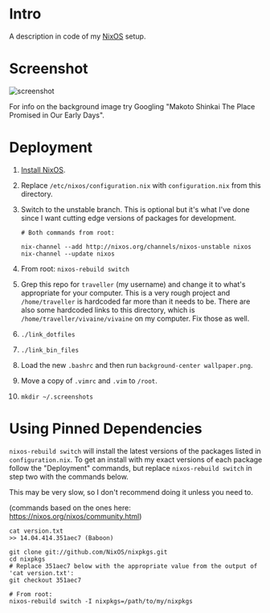 # Intro

A description in code of my [NixOS](http://nixos.org/) setup.

# Screenshot

![screenshot](https://raw.githubusercontent.com/seagreen/vivaine/master/screenshot.png)

For info on the background image try Googling "Makoto Shinkai The Place Promised in Our Early Days".

# Deployment

1. [Install NixOS](http://nixos.org/nixos/manual/#sec-installation).

2. Replace `/etc/nixos/configuration.nix` with `configuration.nix` from this directory.

3. Switch to the unstable branch. This is optional but it's what I've done since I want cutting edge versions of packages for development.

    ```
    # Both commands from root:

    nix-channel --add http://nixos.org/channels/nixos-unstable nixos
    nix-channel --update nixos
    ```

4. From root: `nixos-rebuild switch`

5. Grep this repo for `traveller` (my username) and change it to what's appropriate for your computer. This is a very rough project and `/home/traveller` is hardcoded far more than it needs to be. There are also some hardcoded links to this directory, which is `/home/traveller/vivaine/vivaine` on my computer. Fix those as well.

6. `./link_dotfiles`

7. `./link_bin_files`

8. Load the new `.bashrc` and then run `background-center wallpaper.png`.

8. Move a copy of `.vimrc` and `.vim` to `/root`.

10. `mkdir ~/.screenshots`

# Using Pinned Dependencies

`nixos-rebuild switch` will install the latest versions of the packages listed in `configuration.nix`. To get an install with my exact versions of each package follow the "Deployment" commands, but replace `nixos-rebuild switch` in step two with the commands below.

This may be very slow, so I don't recommend doing it unless you need to.

(commands based on the ones here: https://nixos.org/nixos/community.html)

```
cat version.txt
>> 14.04.414.351aec7 (Baboon)

git clone git://github.com/NixOS/nixpkgs.git
cd nixpkgs
# Replace 351aec7 below with the appropriate value from the output of 'cat version.txt':
git checkout 351aec7

# From root:
nixos-rebuild switch -I nixpkgs=/path/to/my/nixpkgs
```
